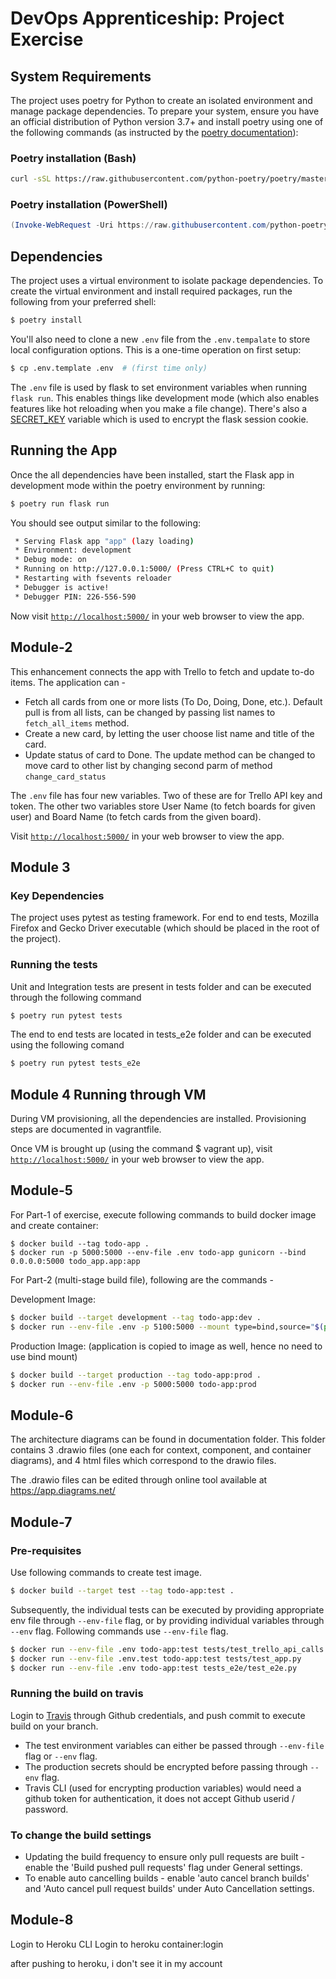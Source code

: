 # DevOps Apprenticeship: Project Exercise

## System Requirements

The project uses poetry for Python to create an isolated environment and manage package dependencies. To prepare your system, ensure you have an official distribution of Python version 3.7+ and install poetry using one of the following commands (as instructed by the [poetry documentation](https://python-poetry.org/docs/#system-requirements)):

### Poetry installation (Bash)

```bash
curl -sSL https://raw.githubusercontent.com/python-poetry/poetry/master/get-poetry.py | python
```

### Poetry installation (PowerShell)

```powershell
(Invoke-WebRequest -Uri https://raw.githubusercontent.com/python-poetry/poetry/master/get-poetry.py -UseBasicParsing).Content | python
```

## Dependencies

The project uses a virtual environment to isolate package dependencies. To create the virtual environment and install required packages, run the following from your preferred shell:

```bash
$ poetry install
```

You'll also need to clone a new `.env` file from the `.env.tempalate` to store local configuration options. This is a one-time operation on first setup:

```bash
$ cp .env.template .env  # (first time only)
```

The `.env` file is used by flask to set environment variables when running `flask run`. This enables things like development mode (which also enables features like hot reloading when you make a file change). There's also a [SECRET_KEY](https://flask.palletsprojects.com/en/1.1.x/config/#SECRET_KEY) variable which is used to encrypt the flask session cookie.

## Running the App

Once the all dependencies have been installed, start the Flask app in development mode within the poetry environment by running:
```bash
$ poetry run flask run
```

You should see output similar to the following:
```bash
 * Serving Flask app "app" (lazy loading)
 * Environment: development
 * Debug mode: on
 * Running on http://127.0.0.1:5000/ (Press CTRL+C to quit)
 * Restarting with fsevents reloader
 * Debugger is active!
 * Debugger PIN: 226-556-590
```
Now visit [`http://localhost:5000/`](http://localhost:5000/) in your web browser to view the app.


## **Module-2**
This enhancement connects the app with Trello to fetch and update to-do items. The application can -   
- Fetch all cards from one or more lists (To Do, Doing, Done, etc.). Default pull is from all lists, can be changed by passing list names to `fetch_all_items` method.
- Create a new card, by letting the user choose list name and title of the card.
- Update status of card to Done. The update method can be changed to move card to other list by changing second parm of method `change_card_status`   


The `.env` file has four new variables. Two of these are for Trello API key and token. 
The other two variables store User Name (to fetch boards for given user) and Board Name (to fetch cards from the given board). 


Visit [`http://localhost:5000/`](http://localhost:5000/) in your web browser to view the app.  


## **Module 3**

### Key Dependencies
The project uses pytest as testing framework. For end to end tests, Mozilla Firefox and Gecko Driver executable (which should be placed in the root of the project). 

### Running the tests
Unit and Integration tests are present in tests folder and can be executed through the following command 

```bash
$ poetry run pytest tests
```

The end to end tests are located in tests_e2e folder and can be executed using the following comand 

```bash
$ poetry run pytest tests_e2e
```

## **Module 4 Running through VM**
During VM provisioning, all the dependencies are installed. Provisioning steps are documented in vagrantfile.

Once VM is brought up (using the command $ vagrant up), visit [`http://localhost:5000/`](http://localhost:5000/) in your web browser to view the app.

## **Module-5**
For Part-1 of exercise, execute following commands to build docker image and create container:  
```
$ docker build --tag todo-app . 
$ docker run -p 5000:5000 --env-file .env todo-app gunicorn --bind 0.0.0.0:5000 todo_app.app:app
```

For Part-2 (multi-stage build file), following are the commands - 

Development Image:
    
```bash
$ docker build --target development --tag todo-app:dev .
$ docker run --env-file .env -p 5100:5000 --mount type=bind,source="$(pwd)"/todo_app,target=/app/todo_app todo-app:dev
```

Production Image: (application is copied to image as well, hence no need to use bind mount)

```bash
$ docker build --target production --tag todo-app:prod .
$ docker run --env-file .env -p 5000:5000 todo-app:prod
```

## **Module-6**

The architecture diagrams can be found in documentation folder. This folder contains 3 .drawio files (one each for context, component, and container diagrams), and 4 html files which correspond to the drawio files.   

The .drawio files can be edited through online tool available at https://app.diagrams.net/

## **Module-7**

### Pre-requisites 
Use following commands to create test image.

```bash
$ docker build --target test --tag todo-app:test .
```
Subsequently, the individual tests can be executed by providing appropriate env file through `--env-file` flag, or by providing individual variables through `--env` flag. Following commands use `--env-file` flag.

```bash
$ docker run --env-file .env todo-app:test tests/test_trello_api_calls.py
$ docker run --env-file .env.test todo-app:test tests/test_app.py
$ docker run --env-file .env todo-app:test tests_e2e/test_e2e.py
```

### Running the build on travis

Login to [Travis](https://www.travis-ci.com/) through Github credentials, and push commit to execute build on your branch. 
- The test environment variables can either be passed through `--env-file` flag or `--env` flag. 
- The production secrets should be encrypted before passing through `--env` flag. 
- Travis CLI (used for encrypting production variables) would need a github token for authentication, it does not accept Github userid / password. 

### To change the build settings
- Updating the build frequency to ensure only pull requests are built - enable the 'Build pushed pull requests' flag under General settings. 
- To enable auto cancelling builds - enable 'auto cancel branch builds' and 'Auto cancel pull request builds' under Auto Cancellation settings. 

## **Module-8**
Login to Heroku CLI
Login to heroku container:login

after pushing to heroku, i don't see it in my account
